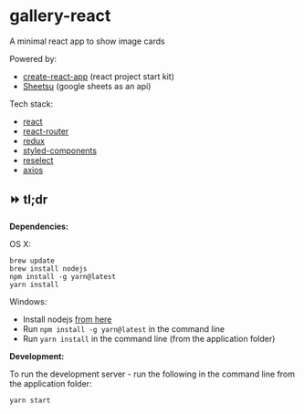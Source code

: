 # gallery-react
A minimal react app to show image cards

Powered by:

- [create-react-app](https://github.com/facebookincubator/create-react-app/blob/master/packages/react-scripts/template/README.md) (react project start kit)
- [Sheetsu](https://sheetsu.com/) (google sheets as an api)

Tech stack:

- [react](https://github.com/facebook/react)
- [react-router](https://github.com/ReactTraining/react-router)
- [redux](https://github.com/reactjs/redux)
- [styled-components](https://github.com/styled-components/styled-components)
- [reselect](https://github.com/reactjs/reselect)
- [axios](https://github.com/mzabriskie/axios)

## :fast_forward: tl;dr

__Dependencies:__

OS X:

```
brew update
brew install nodejs
npm install -g yarn@latest
yarn install
```

Windows:

- Install nodejs [from here](https://nodejs.org/dist/v8.4.0/node-v8.4.0.pkg)
- Run `npm install -g yarn@latest` in the command line
- Run `yarn install` in the command line (from the application folder)

__Development:__

To run the development server - run the following in the command line from the application folder:

```
yarn start
```
